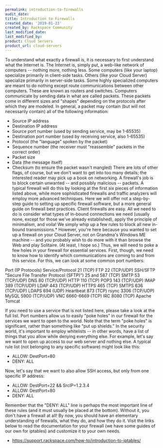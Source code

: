 ```yaml
---
permalink: introduction-to-firewalls
audit_date:
title: Introduction to Firewalls
created_date: '2019-01-23'
created_by: Rackspace Community
last_modified_date: 
last_modified_by: 
product: Cloud Servers
product_url: cloud-servers
--- 
```


To understand what exactly a firewall is, it is necessary to first understand what the Internet is. The Internet is, simply put, a web-like network of computers -- nothing more, nothing less. Some computers (like your laptop) specialize primarily in client-side tasks. Others (like your Cloud Server) specialize primarily in server-side tasks. Some highly specialized computers are meant to do nothing except route communications between other computers. These are known as routers and switches.
Computers communicate by sending data in what are called packets. These packets come in different sizes and "shapes" depending on the protocols after which they are modeled. In general, a packet may contain (but will not necessarily contain) all of the following information:
* Source IP address
* Destination IP address
* Source port number (used by sending service, may be 1-65535)
* Destination port number (used by receiving service, also 1-65535)
* Protocol (the "language" spoken by the packet)
* Sequence number (the receiver must "reassemble" packets in the correct order)
* Packet size
* Data (the message itself)
* Checksum (to ensure the packet wasn't mangled)
There are lots of other flags, of course, but we don't want to get into too many details; the interested reader may pick up a book on networking. A firewall's job is to block certain unwanted -- and possibly malicious -- packets. A typical firewall will do this by looking at the first six pieces of information listed above, while more sophisticated firewalls and traffic analyzers will employ more advanced techniques. Here we will offer not a step-by-step guide to setting up specific firewall software, but a more general guide on firewall best practices.
Client firewalls are easy. All we need to do is consider what types of in-bound connections we need (usually none, except for those we've already established), apply the principle of minimalism, and voila! We simply whip up a few rules to block all new in-bound transmissions.* However, you're here because you wanted to set up a firewall on your Cloud Server, not on Grandma's Windows ME machine -- and you probably wish to do more with it than browse the Web and play Solitaire. (At least, I hope so.) Thus, we will need to poke a few holes in your firewall for essential services. First, though, we need to know how to identify which communications are coming to and from this service. For this, we can look at some common port numbers:

Port (IP Protocols)
Service/Protocol
21 (TCP) 
FTP
22 (TCP/UDP) 
SSH/SFTP "Secure File Transfer Protocol (SFTP)") 
25 and 587 (TCP) 
SMTP 
53 (TCP/UDP) 
DNS
80 (TCP/UDP) 
HTTP 
110 (TCP) 
POP3 
143 (TCP/UDP) 
IMAP 
389 (TCP/UDP) 
LDAP 
443 (TCP/UDP) 
HTTPS 
465 (TCP) 
SMTPS 
636 (TCP/UDP) 
LDAPS 
694 (UDP) 
Heartbeat
873 (TCP) 
rsync
3306 (TCP/UDP) 
MySQL
5900 (TCP/UDP) 
VNC
6660-6669 (TCP) 
IRC 
8080 (TCP) 
Apache Tomcat

If you need to use a service that is not listed here, please take a look at the full list.
Port numbers allow us to easily "poke holes" in our firewall for the services we want to open to the world. Note that the term "poke holes" is significant, rather than something like "put up shields." In the security world, it's important to employ whitelists -- in other words, have a list of things that you allow while denying everything else. For example, let's say we want to open up access to our web server and nothing else. A typical rule list (not belonging to any specific software) might look like this:
* ALLOW: DestPort=80
* DENY: ALL

Now, let's say that we want to also allow SSH access, but only from one specific IP address:
* ALLOW: DestPort=22 && SrcIP=1.2.3.4
* ALLOW: DestPort=80
* DENY: ALL

Remember that the "DENY: ALL" line is perhaps the most important line of these rules (and it must usually be placed at the bottom). Without it, you don't have a firewall at all! By now, you should have an elementary understanding of firewalls, what they do, and how they do it.
Visit the links below to read the documentation for your firewall (we have some guides of our own for iptables) and customize it to your own needs.
* https://support.rackspace.com/how-to/introduction-to-iptables/
